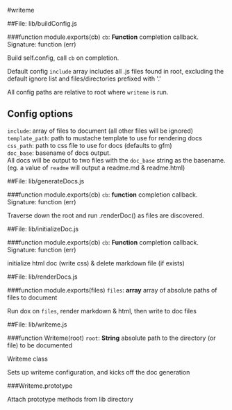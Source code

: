 #writeme

##File: lib/buildConfig.js

###function module.exports(cb)
 `cb`: **Function**   completion callback. Signature: function (err)


<p>Build self.config, call <code>cb</code> on completion.</p>

<p>Default config <code>include</code> array includes all .js files found in root, excluding the<br />default ignore list and files/directories prefixed with '.'</p>

<p>All config paths are relative to root where <code>writeme</code> is run.</p>

<h2>Config options</h2>

<p><code>include</code>: array of files to document (all other files will be ignored)<br /><code>template_path</code>: path to mustache template to use for rendering docs<br /><code>css_path</code>: path to css file to use for docs (defaults to gfm)<br /><code>doc_base</code>: basename of docs output. <br />All docs will be output to two files with the <code>doc_base</code> string as the basename. <br />(eg. a value of <code>readme</code> will output a readme.md &amp; readme.html)</p>



##File: lib/generateDocs.js

###function module.exports(cb)
 `cb`: **function**   completion callback. Signature: function (err)


<p>Traverse down the root and run .renderDoc() as files are discovered.</p>



##File: lib/initializeDoc.js

###function module.exports(cb)
 `cb`: **Function**   completion callback. Signature: function (err)


<p>initialize html doc (write css) &amp; delete markdown file (if exists)</p>



##File: lib/renderDocs.js

###function module.exports(files)
 `files`: **array**   array of absolute paths of files to document


<p>Run dox on <code>files</code>, render markdown &amp; html, then write to doc files</p>



##File: lib/writeme.js

###function Writeme(root)
 `root`: **String**   absolute path to the directory (or file) to be documented


<p>Writeme class</p>

<p>Sets up writeme configuration, and kicks off the doc generation</p>

###Writeme.prototype

<p>Attach prototype methods from lib directory</p>




